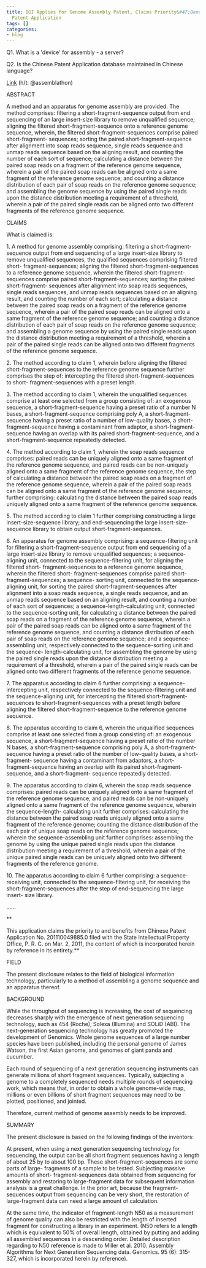 ```yaml
---
title: BGI Applies for Genome Assembly Patent, Claims Priority&#47;Benefits from Chinese
  Patent Application
tags: []
categories:
- blog
---
```

Q1. What is a 'device' for assembly - a server?
<!--more-->

Q2. Is the Chinese Patent Application database maintained in Chinese language?

[Link](http://www.freepatentsonline.com/y2013/0345095.html) (h/t:
@assemblathon)

>

ABSTRACT

A method and an apparatus for genome assembly are provided. The method
comprises: filtering a short-fragment-sequence output from end sequencing of
an large insert-size library to remove unqualified sequence; aligning the
filtered short-fragment-sequence onto a reference genome sequence, wherein,
the filtered short-fragment-sequences comprise paired short-fragment-
sequences; sorting the paired short-fragment-sequence after alignment into
soap reads sequence, single reads sequence and unmap reads sequence based on
the aligning result, and counting the number of each sort of sequence;
calculating a distance between the paired soap reads on a fragment of the
reference genome sequence, wherein a pair of the paired soap reads can be
aligned onto a same fragment of the reference genome sequence; and counting a
distance distribution of each pair of soap reads on the reference genome
sequence; and assembling the genome sequence by using the paired single reads
upon the distance distribution meeting a requirement of a threshold, wherein a
pair of the paired single reads can be aligned onto two different fragments of
the reference genome sequence.

CLAIMS

What is claimed is:

1\. A method for genome assembly comprising: filtering a short-fragment-
sequence output from end sequencing of a large insert-size library to remove
unqualified sequences, the qualified sequences comprising filtered short-
fragment-sequences; aligning the filtered short-fragment-sequences to a
reference genome sequence, wherein the filtered short-fragment-sequences
comprise paired short-fragment-sequences; sorting the paired short-fragment-
sequences after alignment into soap reads sequences, single reads sequences,
and unmap reads sequences based on an aligning result, and counting the number
of each sort; calculating a distance between the paired soap reads on a
fragment of the reference genome sequence, wherein a pair of the paired soap
reads can be aligned onto a same fragment of the reference genome sequence;
and counting a distance distribution of each pair of soap reads on the
reference genome sequence; and assembling a genome sequence by using the
paired single reads upon the distance distribution meeting a requirement of a
threshold, wherein a pair of the paired single reads can be aligned onto two
different fragments of the reference genome sequence.

2\. The method according to claim 1, wherein before aligning the filtered
short-fragment-sequences to the reference genome sequence further comprises
the step of: intercepting the filtered short-fragment-sequences to short-
fragment-sequences with a preset length.

3\. The method according to claim 1, wherein the unqualified sequences
comprise at least one selected from a group consisting of: an exogenous
sequence, a short-fragment-sequence having a preset ratio of a number N bases,
a short-fragment-sequence comprising poly A, a short-fragment-sequence having
a preset ratio of a number of low-quality bases, a short-fragment-sequence
having a contaminant from adaptor, a short-fragment-sequence having an overlap
with its paired short-fragment-sequence, and a short-fragment-sequence
repeatedly detected.

4\. The method according to claim 1, wherein the soap reads sequence
comprises: paired reads can be uniquely aligned onto a same fragment of the
reference genome sequence, and paired reads can be non-uniquely aligned onto a
same fragment of the reference genome sequence, the step of calculating a
distance between the paired soap reads on a fragment of the reference genome
sequence, wherein a pair of the paired soap reads can be aligned onto a same
fragment of the reference genome sequence, further comprising: calculating the
distance between the paired soap reads uniquely aligned onto a same fragment
of the reference genome sequence.

5\. The method according to claim 1 further comprising constructing a large
insert-size-sequence library; and end-sequencing the large insert-size-
sequence library to obtain output short-fragment-sequences.

6\. An apparatus for genome assembly comprising: a sequence-filtering unit for
filtering a short-fragment-sequence output from end sequencing of a large
insert-size library to remove unqualified sequences; a sequence-aligning unit,
connected to the sequence-filtering unit, for aligning the filtered short-
fragment-sequences to a reference genome sequence, wherein the filtered short-
fragment-sequences comprise paired short-fragment-sequences; a sequence-
sorting unit, connected to the sequence-aligning unit, for sorting the paired
short-fragment-sequences after alignment into a soap reads sequence, a single
reads sequence, and an unmap reads sequence based on an aligning result, and
counting a number of each sort of sequences; a sequence-length-calculating
unit, connected to the sequence-sorting unit, for calculating a distance
between the paired soap reads on a fragment of the reference genome sequence,
wherein a pair of the paired soap reads can be aligned onto a same fragment of
the reference genome sequence, and counting a distance distribution of each
pair of soap reads on the reference genome sequence; and a sequence-assembling
unit, respectively connected to the sequence-sorting unit and the sequence-
length-calculating unit, for assembling the genome by using the paired single
reads upon the distance distribution meeting a requirement of a threshold,
wherein a pair of the paired single reads can be aligned onto two different
fragments of the reference genome sequence.

7\. The apparatus according to claim 6 further comprising: a sequence-
intercepting unit, respectively connected to the sequence-filtering unit and
the sequence-aligning unit, for intercepting the filtered short-fragment-
sequences to short-fragment-sequences with a preset length before aligning the
filtered short-fragment-sequence to the reference genome sequence.

8\. The apparatus according to claim 6, wherein the unqualified sequences
comprise at least one selected from a group consisting of: an exogenous
sequence, a short-fragment-sequence having a preset ratio of the number N
bases, a short-fragment-sequence comprising poly A, a short-fragment-sequence
having a preset ratio of the number of low-quality bases, a short-fragment-
sequence having a contaminant from adaptors, a short-fragment-sequence having
an overlap with its paired short-fragment-sequence, and a short-fragment-
sequence repeatedly detected.

9\. The apparatus according to claim 6, wherein the soap reads sequence
comprises: paired reads can be uniquely aligned onto a same fragment of the
reference genome sequence, and paired reads can be non-uniquely aligned onto a
same fragment of the reference genome sequence, wherein the sequence-length-
calculating unit further comprises: calculating the distance between the
paired soap reads uniquely aligned onto a same fragment of the reference
genome; counting the distance distribution of the each pair of unique soap
reads on the reference genome sequence; wherein the sequence-assembling unit
further comprises: assembling the genome by using the unique paired single
reads upon the distance distribution meeting a requirement of a threshold,
wherein a pair of the unique paired single reads can be uniquely aligned onto
two different fragments of the reference genome.

10\. The apparatus according to claim 6 further comprising: a sequence-
receiving unit, connected to the sequence-filtering unit, for receiving the
short-fragment-sequences after the step of end-sequencing the large insert-
size library.

......

**

This application claims the priority to and benefits from Chinese Patent
Application No. 201110049885.0 filed with the State Intellectual Property
Office, P. R. C. on Mar. 2, 2011, the content of which is incorporated herein
by reference in its entirety.**

FIELD

The present disclosure relates to the field of biological information
technology, particularly to a method of assembling a genome sequence and an
apparatus thereof.

BACKGROUND

While the throughput of sequencing is increasing, the cost of sequencing
decreases sharply with the emergence of next generation sequencing technology,
such as 454 (Roche), Solexa (Illumina) and SOLiD (ABI). The next-generation
sequencing technology has greatly promoted the development of Genomics. Whole
genome sequences of a large number species have been published, including the
personal genome of James Watson, the first Asian genome, and genomes of giant
panda and cucumber.

Each round of sequencing of a next generation sequencing instruments can
generate millions of short fragment sequences. Typically, subjecting a genome
to a completely sequenced needs multiple rounds of sequencing work, which
means that, in order to obtain a whole genome-wide map, millions or even
billions of short fragment sequences may need to be plotted, positioned, and
jointed.

Therefore, current method of genome assembly needs to be improved.

SUMMARY

The present disclosure is based on the following findings of the inventors:

At present, when using a next generation sequencing technology for sequencing,
the output can be all short fragment sequences having a length of about 25 by
to about 100 bp. These short-fragment-sequences are some parts of large-
fragments of a sample to be tested. Subjecting massive amounts of short-
fragment-sequences data obtained from sequencing for assembly and restoring to
large-fragment data for subsequent information analysis is a great challenge.
In the prior art, because the fragment-sequences output from sequencing can be
very short, the restoration of large-fragment data can need a large amount of
calculation.

At the same time, the indicator of fragment-length N50 as a measurement of
genome quality can also be restricted with the length of inserted fragment for
constructing a library in an experiment. (N50 refers to a length which is
equivalent to 50% of overall length, obtained by putting and adding all
assembled sequences in a descending order. Detailed description regarding to
N50 reference is made to Miller et al. 2010. Assembly Algorithms for Next
Generation Sequencing data. Genomics. 95 (6): 315-327, which is incorporated
herein by reference).

